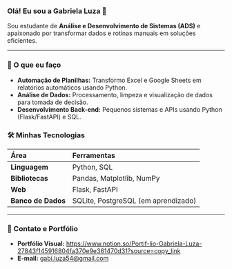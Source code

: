
### Olá! Eu sou a Gabriela Luza 👋

Sou estudante de **Análise e Desenvolvimento de Sistemas (ADS)** e apaixonado por transformar dados e rotinas manuais em soluções eficientes.

---

### 🚀 O que eu faço

- **Automação de Planilhas:** Transformo Excel e Google Sheets em relatórios automáticos usando Python.
- **Análise de Dados:** Processamento, limpeza e visualização de dados para tomada de decisão.
- **Desenvolvimento Back-end:** Pequenos sistemas e APIs usando Python (Flask/FastAPI) e SQL.

### 🛠 Minhas Tecnologias

| Área | Ferramentas |
| :--- | :--- |
| **Linguagem** | Python, SQL |
| **Bibliotecas** | Pandas, Matplotlib, NumPy |
| **Web** | Flask, FastAPI |
| **Banco de Dados** | SQLite, PostgreSQL (em aprendizado) |

---

### 🔗 Contato e Portfólio

- **Portfólio Visual:** https://www.notion.so/Portif-lio-Gabriela-Luza-27843f145916804fa370e9e361470d31?source=copy_link
- **E-mail:** gabi.luza54@gmail.com
